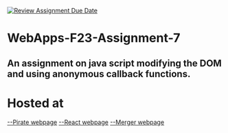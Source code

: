 [![Review Assignment Due Date](https://classroom.github.com/assets/deadline-readme-button-24ddc0f5d75046c5622901739e7c5dd533143b0c8e959d652212380cedb1ea36.svg)](https://classroom.github.com/a/Kv-XePEp)
# WebApps-F23-Assignment-7
An assignment on java script modifying the DOM and using anonymous callback functions.
--------
# Hosted at
[--Pirate webpage](https://44-563-webapps-f23.github.io/44563-webapps-f23-assignment7-srikarmiriyala/pirate.html)
[--React webpage](https://44-563-webapps-f23.github.io/44563-webapps-f23-assignment7-srikarmiriyala/react.html)
[--Merger webpage](https://44-563-webapps-f23.github.io/44563-webapps-f23-assignment7-srikarmiriyala/merger.html)
